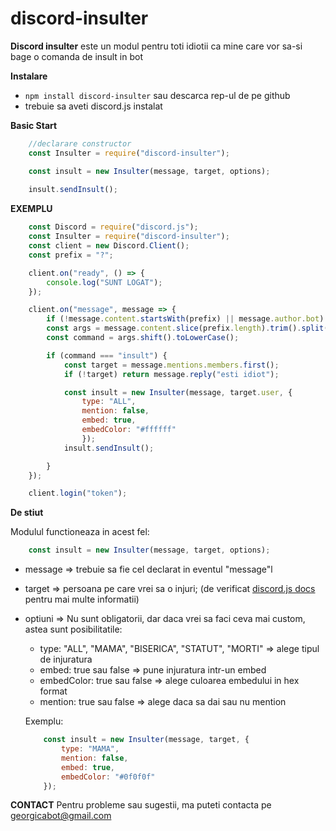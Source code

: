 # discord-insulter
**Discord insulter** este un modul pentru toti idiotii ca mine care vor sa-si bage o comanda de insult in bot


**Instalare**
 - `npm install discord-insulter` sau descarca rep-ul de pe github
 - trebuie sa aveti discord.js instalat


**Basic Start**

```js
    //declarare constructor
    const Insulter = require("discord-insulter");

    const insult = new Insulter(message, target, options);
    
    insult.sendInsult();
```

**EXEMPLU**

```js
    const Discord = require("discord.js");
    const Insulter = require("discord-insulter");
    const client = new Discord.Client();
    const prefix = "?";

    client.on("ready", () => {
        console.log("SUNT LOGAT");
    });

    client.on("message", message => {
        if (!message.content.startsWith(prefix) || message.author.bot) return;
        const args = message.content.slice(prefix.length).trim().split(' ');
        const command = args.shift().toLowerCase();

        if (command === "insult") {
            const target = message.mentions.members.first();
            if (!target) return message.reply("esti idiot");

            const insult = new Insulter(message, target.user, {
                type: "ALL",
                mention: false, 
                embed: true, 
                embedColor: "#ffffff"
                });
            insult.sendInsult();

        }
    });

    client.login("token");
```

**De stiut**

Modulul functioneaza in acest fel:
```js
    const insult = new Insulter(message, target, options);
```

 - message => trebuie sa fie cel declarat in eventul "message"l
 - target => persoana pe care vrei sa o injuri; (de verificat [discord.js docs](https://discord.js.org/#/docs/main/stable/class/MessageMentions?scrollTo=members) pentru mai multe informatii)
 - optiuni => Nu sunt obligatorii, dar daca vrei sa faci ceva mai custom, astea sunt posibilitatile:
    * type: "ALL", "MAMA", "BISERICA", "STATUT", "MORTI" => alege tipul de injuratura
    * embed: true sau false => pune injuratura intr-un embed
    * embedColor: true sau false => alege culoarea embedului in hex format
    * mention: true sau false => alege daca sa dai sau nu mention

    Exemplu:
    ```js
        const insult = new Insulter(message, target, {
            type: "MAMA",
            mention: false,
            embed: true,
            embedColor: "#0f0f0f"
        });
    ```

**CONTACT**
Pentru probleme sau sugestii, ma puteti contacta pe georgicabot@gmail.com
